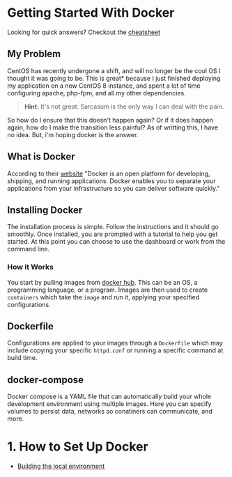 # Getting Started With Docker
Looking for quick answers? Checkout the [cheatsheet](cheatsheet.md)

## My Problem
CentOS has recently undergone a shift, and will no longer be the cool OS I thought it was going to be. This is great\* because I just finished deploying my application on a new CentOS 8 instance, and spent a lot of time configuring apache, php-fpm, and all my other dependencies. 

> **Hint:**
> It's not great. Sarcasum is the only way I can deal with the pain.

So how do I ensure that this doesn't happen again? Or if it does happen again, how do I make the transition less painful? As of writting this, I have no idea. But, i'm hoping docker is the answer.

## What is Docker
According to their [website](https://docs.docker.com/get-started/overview/) "Docker is an open platform for developing, shipping, and running applications. Docker enables you to separate your applications from your infrastructure so you can deliver software quickly."

## Installing Docker
The installation process is simple. Follow the instructions and it should go smoothly. Once installed, you are prompted with a tutorial to help you get started. At this point you can choose to use the dashboard or work from the command line.

### How it Works
You start by pulling images from [docker hub](https://hub.docker.com/). This can be an OS, a programming language, or a program. Images are then used to create `containers` which take the `image` and run it, applying your specified configurations.

## Dockerfile
Configurations are applied to your images through a `Dockerfile` which may include copying your specific `httpd.conf` or running a specific command at build time.

## docker-compose
Docker compose is a YAML file that can automatically build your whole development environment using multiple images. Here you can specify volumes to persist data, networks so conatiners can communicate, and more. 

# 1. How to Set Up Docker
- [Building the local environment](setup)
